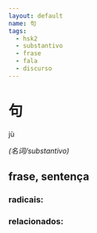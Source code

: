 ```yaml
--- 
layout: default
name: 句 
tags: 
  - hsk2
  - substantivo
  - frase
  - fala
  - discurso
--- 
```

# 句 
jù  
 
*(名词/substantivo)*  
## frase, sentença 
### radicais: 
### relacionados: 
